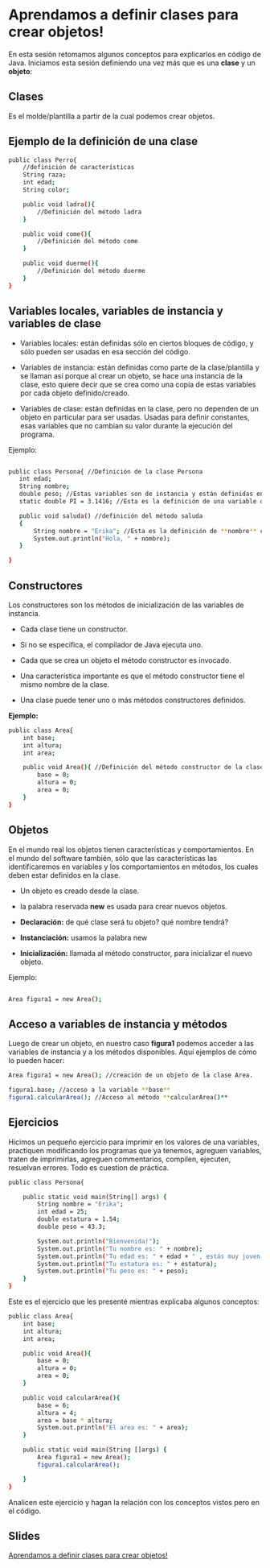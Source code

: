 Aprendamos a definir clases para crear objetos!
==

En esta sesión retomamos algunos conceptos para explicarlos en código de Java. Iniciamos esta sesión definiendo una vez más que es una **clase** y un **objeto**:

Clases
--

Es el molde/plantilla a partir de la cual podemos crear objetos.

Ejemplo de la definición de una clase
--

```bash
public class Perro{
    //definición de características
    String raza;
    int edad;
    String color;

    public void ladra(){
        //Definición del método ladra
    }

    public void come(){
        //Definición del método come
    }

    public void duerme(){
        //Definición del método duerme
    }
}
```

Variables locales, variables de instancia y variables de clase
--

* Variables locales: están definidas sólo en ciertos bloques de código, y sólo pueden ser usadas en esa sección del código.

* Variables de instancia: están definidas como parte de la clase/plantilla y se llaman así porque al crear un objeto, se hace una instancia de la clase, esto quiere decir que se crea como una copia de estas variables por cada objeto definido/creado.

* Variables de clase: están definidas en la clase, pero no dependen de un objeto en particular para ser usadas. Usadas para definir constantes, esas variables que no cambian su valor durante la ejecución del programa.

Ejemplo:

```bash

public class Persona{ //Definición de la clase Persona
   int edad;
   String nombre;
   double peso; //Estas variables son de instancia y están definidas en la clase, y serán las características de cada objeto creado/instanciado
   static double PI = 3.1416; //Esta es la definición de una variable de clase.

   public void saluda() //definición del método saluda
   {
       String nombre = "Erika"; //Esta es la definición de **nombre** como una variable local, ya que está siendo creada dentro de este método y sólo aquí puedo usarla
       System.out.println("Hola, " + nombre);
   }

}

```

Constructores
--

Los constructores son los métodos de inicialización de las variables de instancia.

* Cada clase tiene un constructor.

* Si no se especifica, el compilador de Java ejecuta uno.

* Cada que se crea un objeto el método constructor es invocado.

* Una característica importante es que el método constructor tiene el mismo nombre de la clase.

* Una clase puede tener uno o más métodos constructores definidos.

**Ejemplo:**

```bash
public class Area{
    int base;
    int altura;
    int area;

    public void Area(){ //Definición del método constructor de la clase Area.
        base = 0;
        altura = 0;
        area = 0;
    }
}

```

Objetos
--

En el mundo real los objetos tienen características y comportamientos. En el mundo del software también, sólo que las características las identificaremos en variables y los comportamientos en métodos, los cuales deben estar definidos en la clase.

* Un objeto es creado desde la clase.

* la palabra reservada **new** es usada para crear nuevos objetos.

* **Declaración:** de qué clase será tu objeto? qué nombre tendrá?

* **Instanciación:** usamos la palabra new

* **Inicialización:** llamada al método constructor, para inicializar el nuevo objeto.

Ejemplo:

```bash

Area figura1 = new Area();

```

Acceso a variables de instancia y métodos
--

Luego de crear un objeto, en nuestro caso **figura1** podemos acceder a las variables de instancia y a los métodos disponibles. Aquí ejemplos de cómo lo pueden hacer:

```bash
Area figura1 = new Area(); //creación de un objeto de la clase Area.

figura1.base; //acceso a la variable **base**
figura1.calcularArea(); //Acceso al método **calcularArea()**

```

Ejercicios
--

Hicimos un pequeño ejercicio para imprimir en los valores de una variables, practiquen modificando los programas que ya tenemos, agreguen variables, traten de imprimirlas, agreguen commentarios, compilen, ejecuten, resuelvan errores.
Todo es cuestion de práctica.

```bash
public class Persona{

	public static void main(String[] args) {
		String nombre = "Erika";
		int edad = 25;
		double estatura = 1.54;
		double peso = 43.3;

		System.out.println("Bienvenida!");
		System.out.println("Tu nombre es: " + nombre);
		System.out.println("Tu edad es: " + edad + " , estás muy joven!");
		System.out.println("Tu estatura es: " + estatura);
		System.out.println("Tu peso es: " + peso);
	}
}
```

Este es el ejercicio que les presenté mientras explicaba algunos conceptos:

```bash
public class Area{
	int base;
	int altura;
	int area;

	public void Area(){
		base = 0;
		altura = 0;
		area = 0;
	}

	public void calcularArea(){
		base = 6;
		altura = 4;
		area = base * altura;
		System.out.println("El area es: " + area);
	}

	public static void main(String []args) {
    	Area figura1 = new Area();
    	figura1.calcularArea();

    }
}

```

Analicen este ejercicio y hagan la relación con los conceptos vistos pero en el código.

Slides
--

[Aprendamos a definir clases para crear objetos!](https://www.haikudeck.com/javaficadas-education-presentation-l3u9YwMDPr)